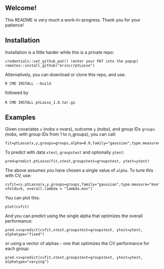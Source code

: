## Welcome!
This README is very much a work-in-progress. Thank you for your patience!

## Installation 
Installation is a little harder while this is a private repo:

```
credentials::set_github_pat() (enter your PAT into the popup)
remotes::install_github("erincr/ptLasso")
```

Alternatively, you can download or clone this repo, and use: 

```R CMD INSTALL --build```

followed by

```R CMD INSTALL ptLasso_1.0.tar.gz```.

## Examples

Given covariates ```x``` (nobs x nvars), outcome ```y``` (nobs), and group IDs ```groups``` (nobs, with group IDs from 1 to n_groups), you can call:

```
fit=ptLasso(x,y,groups=groups,alpha=0.9,family="gaussian",type.measure="mse")
```

To predict with data ```xtest```, ```groupstest``` and optionally ```ytest```:
```
pred=predict.ptLasso(fit,xtest,groupstest=groupstest, ytest=ytest)
```

The above assumes you have chosen a single value of ```alpha```. To tune this with CV, use:
```
cvfit=cv.ptLasso(x,y,groups=groups,family="gaussian",type.measure="mse",foldid=NULL, nfolds=5, overall.lambda = "lambda.min")
```

You can plot this:
```
plot(cvfit)
```

And you can predict using the single alpha that optimizes the overall performance:
```
pred.cv=predict(cvfit,xtest,groupstest=groupstest, ytest=ytest, alphatype="fixed")
```

or using a vector of alphas - one that optimizes the CV performance for each group:
```
pred.cv=predict(cvfit,xtest,groupstest=groupstest, ytest=ytest, alphatype="varying")
```


